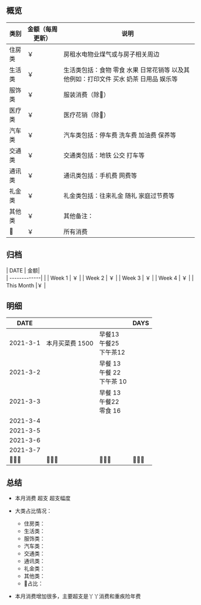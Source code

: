 ## 概览
| 类别           | 金额（每周更新）        |    说明 |
| -------------|-------------| -----|
| 住房类|￥   | 房租水电物业煤气或与房子相关周边
| 生活类| ￥    | 生活类包括：食物 零食 水果 日常花销等 以及其他例如：打印文件 买水 奶茶 日用品 娱乐等        |
|服饰类 | ￥ | 服装消费（除👶） |
|医疗类 | ￥  | 医疗花销（除👶）
|汽车类 |￥ | 汽车类包括：停车费 洗车费 加油费 保养等
|交通类| ￥  | 交通类包括：地铁 公交 打车等
|通讯类 | ￥ | 通讯类包括：手机费 网费等
|礼金类 | ￥ | 礼金类包括：往来礼金 随礼 家庭过节费等
|其他类 | ￥  | 其他备注：
|👶 | ￥  | 所有消费

## 归档
| DATE           | 金额|      
| -------------|       |
| Week 1 | ￥   |
| Week 2 | ￥  |
| Week 3 | ￥  |
| Week 4 | ￥ |
| This Month |￥ |

## 明细
| DATE           |         |    |DAYS
| -------------|-------------| -----|---
| 2021-3-1      | 本月买菜费 1500 <br>  | 早餐13<br>午餐25<br>下午茶12 |
| 2021-3-2      | | 早餐 13<br> 午餐 22 <br>下午茶 10 |
| 2021-3-3      |  | 早餐 13<br> 午餐22 <br> 零食 16 |   
| 2021-3-4      | |  |
| 2021-3-5      | |  |
| 2021-3-6      | |  |
| 2021-3-7      |  |   |
|       👨‍👩‍👧            |     👨‍👩‍👧‍               |    👨‍👩‍👧 |     👨‍👩‍👧   |

## 总结

- 本月消费  超支  超支幅度
- 大类占比情况：
  - 住房类：
  - 生活类：     
  - 服饰类：
  - 汽车类：
  - 交通类：
  - 通讯类：
  - 礼金类：
  - 其他类：
  - 👶占比：

- 本月消费增加很多，主要超支是丫丫消费和重疾险年费
